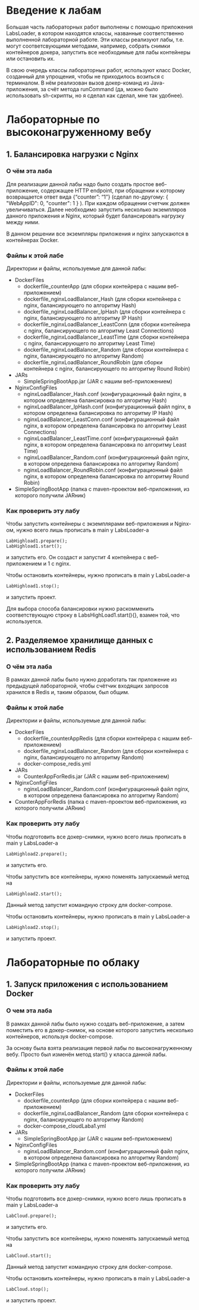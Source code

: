 # Введение к лабам
Большая часть лабораторных работ выполнены с помощью приложения LabsLoader, в котором находятся классы, 
названные соответственно выполненной лабораторной работе. Эти классы реализуют лабы, т.е. могут соответсвующими 
методами, например, собрать снимки контейнеров докера, запустить все необходимые для лабы контейнеры или остановить их.

В свою очередь классы лабораторных работ, используют класс Docker, созданный для упрощения, чтобы не приходилось 
возиться с терминалом. В нём реализован вызов докер-команд из Java-приложения, за счёт метода runCommand (да, 
можно было использовать sh-скрипты, но я сделал как сделал, мне так удобнее).


# Лабораторные по высоконагруженному вебу
## 1. Балансировка нагрузки с Nginx
### О чём эта лаба
Для реализации данной лабы надо было создать простое веб-приложение, содержащее HTTP endpoint, при обращении к
которому возвращается ответ вида {“counter”: “1”} (сделал по-другому: { "WebAppID": 0, "counter": 1 } ). При 
каждом обращении счетчик должен увеличиваться. Далее необходимо запустить несколько экземпляров данного приложения 
и Nginx, который будет балансировать нагрузку между ними.

В данном решении все экземпляры приложения и nginx запускаются в контейнерах Docker.

### Файлы к этой лабе
Директории и файлы, используемые для данной лабы:
- DockerFiles
  - dockerfile_counterApp (для сборки контейрера с нашим веб-приложением)
  - dockerfile_nginxLoadBalancer_Hash (для сборки контейнера с nginx, балансирующего по алгоритму Hash)
  - dockerfile_nginxLoadBalancer_IpHash (для сборки контейнера с nginx, балансирующего по алгоритму IP Hash)
  - dockerfile_nginxLoadBalancer_LeastConn (для сборки контейнера с nginx, балансирующего по алгоритму Least Connections)
  - dockerfile_nginxLoadBalancer_LeastTime (для сборки контейнера с nginx, балансирующего по алгоритму Least Time)
  - dockerfile_nginxLoadBalancer_Random (для сборки контейнера с nginx, балансирующего по алгоритму Random)
  - dockerfile_nginxLoadBalancer_RoundRobin (для сборки контейнера с nginx, балансирующего по алгоритму Round Robin)
- JARs
  - SimpleSpringBootApp.jar (JAR с нашим веб-приложением)
- NginxConfigFiles
  - nginxLoadBalancer_Hash.conf (конфигурационный файл nginx, в котором определена балансировка по алгоритму Hash)
  - nginxLoadBalancer_IpHash.conf (конфигурационный файл nginx, в котором определена балансировка по алгоритму IP Hash)
  - nginxLoadBalancer_LeastConn.conf (конфигурационный файл nginx, в котором определена балансировка по алгоритму Least Connections)
  - nginxLoadBalancer_LeastTime.conf (конфигурационный файл nginx, в котором определена балансировка по алгоритму Least Time)
  - nginxLoadBalancer_Random.conf (конфигурационный файл nginx, в котором определена балансировка по алгоритму Random)
  - nginxLoadBalancer_RoundRobin.conf (конфигурационный файл nginx, в котором определена балансировка по алгоритму Round Robin)
- SimpleSpringBootApp (папка с maven-проектом веб-приложения, из которого получили JARник)

### Как проверить эту лабу
Чтобы запустить контейнеры с экземплярами веб-приложения и Nginx-ом, нужно всего лишь прописать в main у LabsLoader-a

    LabHighload1.prepare();
    LabHighload1.start();

и запустить его. Он создаст и запустит 4 контейнера с веб-приложением и 1 с nginx.

Чтобы остановить контейнеры, нужно прописать в main у LabsLoader-a

    LabHighload1.stop();

и запустить проект.

Для выбора способа балансировки нужно раскомменить соответствующую строку в LabsHighLoad1.start(){}, взамен той, что используется.

## 2. Разделяемое хранилище данных с использованием Redis
### О чём эта лаба
В рамках данной лабы было нужно доработать так приложение из предыдущей лабораторной, чтобы счётчик входящих запросов хранился в Redis и, таким образом, был общим.

### Файлы к этой лабе
Директории и файлы, используемые для данной лабы:
- DockerFiles
  - dockerfile_counterAppRedis (для сборки контейрера с нашим веб-приложением)
  - dockerfile_nginxLoadBalancer_Random (для сборки контейнера с nginx, балансирующего по алгоритму Random)
  - docker-compose_redis.yml
- JARs
  - CounterAppForRedis.jar (JAR с нашим веб-приложением)
- NginxConfigFiles
  - nginxLoadBalancer_Random.conf (конфигурационный файл nginx, в котором определена балансировка по алгоритму Random)
- CounterAppForRedis (папка с maven-проектом веб-приложения, из которого получили JARник)

### Как проверить эту лабу
Чтобы подготовить все докер-снимки, нужно всего лишь прописать в main у LabsLoader-a

    LabHighload2.prepare();
    
и запустить его.

Чтобы запустить все контейнеры, нужно поменять запускаемый метод на

    LabHighload2.start();
    
Данный метод запустит командную строку для docker-compose.

Чтобы остановить контейнеры, нужно прописать в main у LabsLoader-a

    LabHighload2.stop();

и запустить проект.

# Лабораторные по облаку
## 1. Запуск приложения с использованием Docker
### О чем эта лаба
В рамках данной лабы было нужно создать веб-приложение, а затем поместить его в докер-снимок, на основе которого запустить 
несколько контейнеров, используя docker-compose.

За основу была взята реализация первой лабы по высоконагруженному вебу. Просто был изменён метод start() у класса данной лабы.

### Файлы к этой лабе
Директории и файлы, используемые для данной лабы:
- DockerFiles
  - dockerfile_counterApp (для сборки контейрера с нашим веб-приложением)
  - dockerfile_nginxLoadBalancer_Random (для сборки контейнера с nginx, балансирующего по алгоритму Random)
  - docker-compose_cloudLaba1.yml
- JARs
  - SimpleSpringBootApp.jar (JAR с нашим веб-приложением)
- NginxConfigFiles
  - nginxLoadBalancer_Random.conf (конфигурационный файл nginx, в котором определена балансировка по алгоритму Random)
- SimpleSpringBootApp (папка с maven-проектом веб-приложения, из которого получили JARник)

### Как проверить эту лабу
Чтобы подготовить все докер-снимки, нужно всего лишь прописать в main у LabsLoader-a

    LabCloud.prepare();
    
и запустить его.

Чтобы запустить все контейнеры, нужно поменять запускаемый метод на

    LabCloud.start();
    
Данный метод запустит командную строку для docker-compose.

Чтобы остановить контейнеры, нужно прописать в main у LabsLoader-a

    LabCloud.stop();

и запустить проект.



